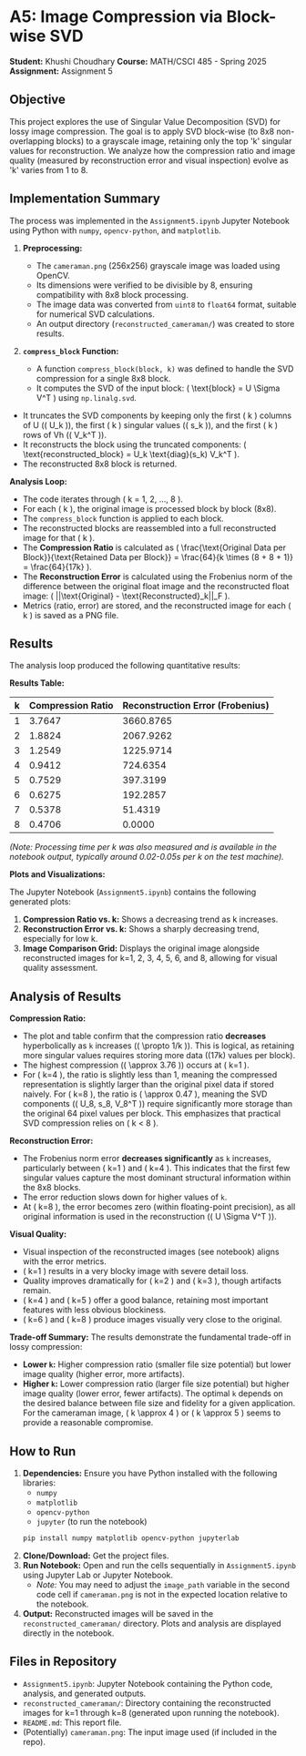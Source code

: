 # A5: Image Compression via Block-wise SVD

**Student:** Khushi Choudhary
**Course:** MATH/CSCI 485 - Spring 2025
**Assignment:** Assignment 5

## Objective

This project explores the use of Singular Value Decomposition (SVD) for lossy image compression. The goal is to apply SVD block-wise (to 8x8 non-overlapping blocks) to a grayscale image, retaining only the top 'k' singular values for reconstruction. We analyze how the compression ratio and image quality (measured by reconstruction error and visual inspection) evolve as 'k' varies from 1 to 8.

## Implementation Summary

The process was implemented in the `Assignment5.ipynb` Jupyter Notebook using Python with `numpy`, `opencv-python`, and `matplotlib`.

1.  **Preprocessing:**
    *   The `cameraman.png` (256x256) grayscale image was loaded using OpenCV.
    *   Its dimensions were verified to be divisible by 8, ensuring compatibility with 8x8 block processing.
    *   The image data was converted from `uint8` to `float64` format, suitable for numerical SVD calculations.
    *   An output directory (`reconstructed_cameraman/`) was created to store results.

2.  **`compress_block` Function:**
    *   A function `compress_block(block, k)` was defined to handle the SVD compression for a single 8x8 block.
    *   It computes the SVD of the input block: \( \text{block} = U \Sigma V^T \) using `np.linalg.svd`.
*   It truncates the SVD components by keeping only the first \( k \) columns of U (\( U_k \)), the first \( k \) singular values (\( s_k \)), and the first \( k \) rows of Vh (\( V_k^T \)).
*   It reconstructs the block using the truncated components: \( \text{reconstructed\_block} = U_k \text{diag}(s_k) V_k^T \).
*   The reconstructed 8x8 block is returned.

**Analysis Loop:**

*   The code iterates through \( k = 1, 2, ..., 8 \).
*   For each \( k \), the original image is processed block by block (8x8).
*   The `compress_block` function is applied to each block.
*   The reconstructed blocks are reassembled into a full reconstructed image for that \( k \).
*   The **Compression Ratio** is calculated as \( \frac{\text{Original Data per Block}}{\text{Retained Data per Block}} = \frac{64}{k \times (8 + 8 + 1)} = \frac{64}{17k} \).
*   The **Reconstruction Error** is calculated using the Frobenius norm of the difference between the original float image and the reconstructed float image: \( ||\text{Original} - \text{Reconstructed}_k||_F \).
*   Metrics (ratio, error) are stored, and the reconstructed image for each \( k \) is saved as a PNG file.


## Results

The analysis loop produced the following quantitative results:

**Results Table:**

| k | Compression Ratio | Reconstruction Error (Frobenius) |
|---|-------------------|----------------------------------|
| 1 | 3.7647            | 3660.8765                        |
| 2 | 1.8824            | 2067.9262                        |
| 3 | 1.2549            | 1225.9714                        |
| 4 | 0.9412            | 724.6354                         |
| 5 | 0.7529            | 397.3199                         |
| 6 | 0.6275            | 192.2857                         |
| 7 | 0.5378            | 51.4319                          |
| 8 | 0.4706            | 0.0000                           |

*(Note: Processing time per k was also measured and is available in the notebook output, typically around 0.02-0.05s per k on the test machine).*

**Plots and Visualizations:**

The Jupyter Notebook (`Assignment5.ipynb`) contains the following generated plots:
1.  **Compression Ratio vs. k:** Shows a decreasing trend as k increases.
2.  **Reconstruction Error vs. k:** Shows a sharply decreasing trend, especially for low k.
3.  **Image Comparison Grid:** Displays the original image alongside reconstructed images for k=1, 2, 3, 4, 5, 6, and 8, allowing for visual quality assessment.

## Analysis of Results

**Compression Ratio:**
*   The plot and table confirm that the compression ratio **decreases** hyperbolically as `k` increases (\( \propto 1/k \)). This is logical, as retaining more singular values requires storing more data (\(17k\) values per block).
*   The highest compression (\( \approx 3.76 \)) occurs at \( k=1 \).
*   For \( k=4 \), the ratio is slightly less than 1, meaning the compressed representation is slightly larger than the original pixel data if stored naively. For \( k=8 \), the ratio is \( \approx 0.47 \), meaning the SVD components (\( U_8, s_8, V_8^T \)) require significantly more storage than the original 64 pixel values per block. This emphasizes that practical SVD compression relies on \( k < 8 \).

**Reconstruction Error:**
*   The Frobenius norm error **decreases significantly** as `k` increases, particularly between \( k=1 \) and \( k=4 \). This indicates that the first few singular values capture the most dominant structural information within the 8x8 blocks.
*   The error reduction slows down for higher values of `k`.
*   At \( k=8 \), the error becomes zero (within floating-point precision), as all original information is used in the reconstruction (\( U \Sigma V^T \)).

**Visual Quality:**
*   Visual inspection of the reconstructed images (see notebook) aligns with the error metrics.
*   \( k=1 \) results in a very blocky image with severe detail loss.
*   Quality improves dramatically for \( k=2 \) and \( k=3 \), though artifacts remain.
*   \( k=4 \) and \( k=5 \) offer a good balance, retaining most important features with less obvious blockiness.
*   \( k=6 \) and \( k=8 \) produce images visually very close to the original.

**Trade-off Summary:**
The results demonstrate the fundamental trade-off in lossy compression:
*   **Lower `k`:** Higher compression ratio (smaller file size potential) but lower image quality (higher error, more artifacts).
*   **Higher `k`:** Lower compression ratio (larger file size potential) but higher image quality (lower error, fewer artifacts).
The optimal `k` depends on the desired balance between file size and fidelity for a given application. For the cameraman image, \( k \approx 4 \) or \( k \approx 5 \) seems to provide a reasonable compromise.

## How to Run

1.  **Dependencies:** Ensure you have Python installed with the following libraries:
    *   `numpy`
    *   `matplotlib`
    *   `opencv-python`
    *   `jupyter` (to run the notebook)
    ```bash
    pip install numpy matplotlib opencv-python jupyterlab
    ```
2.  **Clone/Download:** Get the project files.
3.  **Run Notebook:** Open and run the cells sequentially in `Assignment5.ipynb` using Jupyter Lab or Jupyter Notebook.
    *   *Note:* You may need to adjust the `image_path` variable in the second code cell if `cameraman.png` is not in the expected location relative to the notebook.
4.  **Output:** Reconstructed images will be saved in the `reconstructed_cameraman/` directory. Plots and analysis are displayed directly in the notebook.

## Files in Repository

*   `Assignment5.ipynb`: Jupyter Notebook containing the Python code, analysis, and generated outputs.
*   `reconstructed_cameraman/`: Directory containing the reconstructed images for k=1 through k=8 (generated upon running the notebook).
*   `README.md`: This report file.
*   (Potentially) `cameraman.png`: The input image used (if included in the repo).

